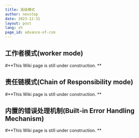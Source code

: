 ```yaml
---
title: 高级模式
author: nevstop
date: 2023-12-31
layout: post
lang: zh
page_id: advance-of-csm
---
```


## 工作者模式(worker mode)

#**This Wiki page is still under construction. **


## 责任链模式(Chain of Responsibility mode)

#**This Wiki page is still under construction. **

## 内置的错误处理机制(Built-in Error Handling Mechanism)

#**This Wiki page is still under construction. **